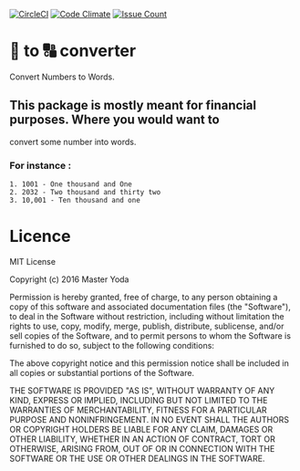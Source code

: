[![CircleCI](https://circleci.com/gh/yoda-yoda/numbers-to-words.svg?style=svg&circle-token=d5deeb5f51716f940d127c03addec37f17d7b6e6)](https://circleci.com/gh/yoda-yoda/numbers-to-words) [![Code Climate](https://codeclimate.com/github/yoda-yoda/numbers-to-words/badges/gpa.svg)](https://codeclimate.com/github/yoda-yoda/numbers-to-words) [![Issue Count](https://codeclimate.com/github/yoda-yoda/numbers-to-words/badges/issue_count.svg)](https://codeclimate.com/github/yoda-yoda/numbers-to-words)

# :1234: to  :capital_abcd: converter
Convert Numbers to Words.

## This package is mostly meant for financial purposes. Where you would want to
convert some number into words.

### For instance :
    1. 1001 - One thousand and One
    2. 2032 - Two thousand and thirty two
    3. 10,001 - Ten thousand and one

# Licence
MIT License

Copyright (c) 2016 Master Yoda

Permission is hereby granted, free of charge, to any person obtaining a copy
of this software and associated documentation files (the "Software"), to deal
in the Software without restriction, including without limitation the rights
to use, copy, modify, merge, publish, distribute, sublicense, and/or sell
copies of the Software, and to permit persons to whom the Software is
furnished to do so, subject to the following conditions:

The above copyright notice and this permission notice shall be included in all
copies or substantial portions of the Software.

THE SOFTWARE IS PROVIDED "AS IS", WITHOUT WARRANTY OF ANY KIND, EXPRESS OR
IMPLIED, INCLUDING BUT NOT LIMITED TO THE WARRANTIES OF MERCHANTABILITY,
FITNESS FOR A PARTICULAR PURPOSE AND NONINFRINGEMENT. IN NO EVENT SHALL THE
AUTHORS OR COPYRIGHT HOLDERS BE LIABLE FOR ANY CLAIM, DAMAGES OR OTHER
LIABILITY, WHETHER IN AN ACTION OF CONTRACT, TORT OR OTHERWISE, ARISING FROM,
OUT OF OR IN CONNECTION WITH THE SOFTWARE OR THE USE OR OTHER DEALINGS IN THE
SOFTWARE.